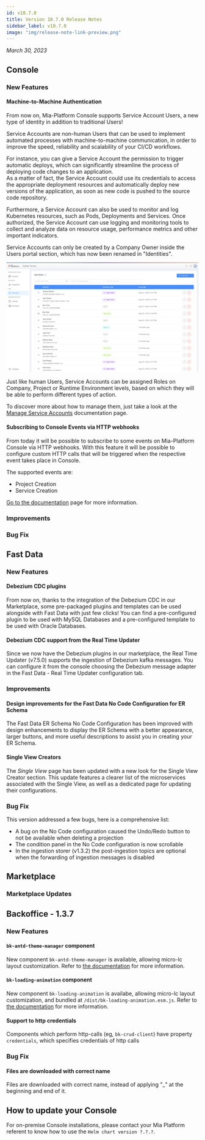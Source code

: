 ```yaml
---
id: v10.7.0
title: Version 10.7.0 Release Notes
sidebar_label: v10.7.0
image: "img/release-note-link-preview.png"
---
```


_March 30, 2023_

## Console

### New Features

#### Machine-to-Machine Authentication

From now on, Mia-Platform Console supports Service Account Users, a new type of identity in addition to traditional Users!

Service Accounts are non-human Users that can be used to implement automated processes with machine-to-machine communication, in order to improve the speed, reliability and scalability of your CI/CD workflows.

For instance, you can give a Service Account the permission to trigger automatic deploys, which can significantly streamline the process of deploying code changes to an application.    
As a matter of fact, the Service Account could use its credentials to access the appropriate deployment resources and automatically deploy new versions of the application, as soon as new code is pushed to the source code repository.

Furthermore, a Service Account can also be used to monitor and log Kubernetes resources, such as Pods, Deployments and Services. Once authorized, the Service Account can use logging and monitoring tools to collect and analyze data on resource usage, performance metrics and other important indicators.

Service Accounts can only be created by a Company Owner inside the Users portal section, which has now been renamed in "Identities".

![Identities Table](./img/10.7/identities_table.png)

Just like human Users, Service Accounts can be assigned Roles on Company, Project or Runtime Environment levels, based on which they will be able to perform different types of action.  

To discover more about how to manage them, just take a look at the [Manage Service Accounts](/development_suite/identity-and-access-management/service-account-management) documentation page.

#### Subscribing to Console Events via HTTP webhooks

From today it will be possible to subscribe to some events on Mia-Platform Console via HTTP webhooks. With this feature it will be possible to configure custom HTTP calls that will be triggered when the respective event takes place in Console.

The supported events are:
- Project Creation
- Service Creation

[Go to the documentation](/development_suite/..) page for more information.

### Improvements

### Bug Fix

## Fast Data

### New Features

#### Debezium CDC plugins

From now on, thanks to the integration of the Debezium CDC in our Marketplace, some pre-packaged plugins and templates can be used alongside with Fast Data with just few clicks! You can find a pre-configured plugin to be used with MySQL Databases and a pre-configured template to be used with Oracle Databases.

#### Debezium CDC support from the Real Time Updater

Since we now have the Debezium plugins in our marketplace, the Real Time Updater (v7.5.0) supports the ingestion of Debezium kafka messages. You can configure it from the console choosing the Debezium message adapter in the Fast Data - Real Time Updater configuration tab.

### Improvements

#### Design improvements for the Fast Data No Code Configuration for ER Schema

The Fast Data ER Schema No Code Configuration has been improved with design enhancements to display the ER Schema with a better appearance, larger buttons, and more useful descriptions to assist you in creating your ER Schema.

#### Single View Creators

The _Single View_ page has been updated with a new look for the Single View Creator section. This update features a clearer list of the microservices associated with the Single View, as well as a dedicated page for updating their configurations.

### Bug Fix

This version addressed a few bugs, here is a comprehensive list:
* A bug on the No Code configuration caused the Undo/Redo button to not be available when deleting a projection
* The condition panel in the No Code configuration is now scrollable
* In the ingestion storer (v1.3.2) the post-ingestion topics are optional when the forwarding of ingestion messages is disabled

## Marketplace

### Marketplace Updates

## Backoffice - 1.3.7

### New Features

#### `bk-antd-theme-manager` component

New component `bk-antd-theme-manager` is available, allowing micro-lc layout customization. Refer to [the documentation](/business_suite/backoffice/components/misc.md#bk-antd-theme-manager) for more information.

#### `bk-loading-animation` component

New component `bk-loading-animation` is availabe, allowing micro-lc layout customization, and bundled at `/dist/bk-loading-animation.esm.js`. Refer to [the documentation](/business_suite/backoffice/components/misc.md#bk-loading-animation) for more information.

#### Support to http credentials
Components which perform http-calls (eg, `bk-crud-client`) have property `credentials`, which specifies credentials of http calls

### Bug Fix

#### Files are downloaded with correct name
Files are downloaded with correct name, instead of applying "_" at the beginning and end of it.

## How to update your Console

For on-premise Console installations, please contact your Mia Platform referent to know how to use the `Helm chart version ?.?.?`.

